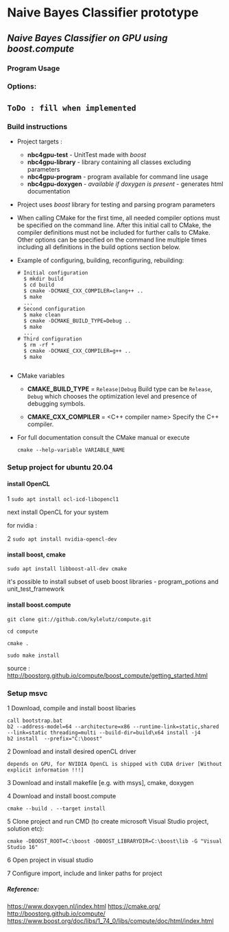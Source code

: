 # Naive Bayes Classifier prototype
## *Naive Bayes Classifier on GPU using boost.compute*

### Program Usage

### Options:

## ```ToDo : fill when implemented```

### Build instructions

- Project targets :

    - **nbc4gpu-test** - UnitTest made with *boost*
    - **nbc4gpu-library** - library containing all classes excluding parameters
    - **nbc4gpu-program** - program available for command line usage
    - **nbc4gpu-doxygen** - *available if doxygen is present* - generates html documentation 

- Project uses *boost* library for testing and parsing program parameters 
- When calling CMake for the first time, all needed compiler options must be
  specified on the command line.  After this initial call to CMake, the compiler
  definitions must not be included for further calls to CMake.  Other options
  can be specified on the command line multiple times including all definitions
  in the build options section below.
- Example of configuring, building, reconfiguring, rebuilding:

  ````
  # Initial configuration
    $ mkdir build
    $ cd build
    $ cmake -DCMAKE_CXX_COMPILER=clang++ ..  
    $ make
    ...
  # Second configuration
    $ make clean
    $ cmake -DCMAKE_BUILD_TYPE=Debug ..                               
    $ make
    ...
  # Third configuration
    $ rm -rf *
    $ cmake -DCMAKE_CXX_COMPILER=g++ ..        
    $ make


- CMake variables
    - **CMAKE_BUILD_TYPE** = ``Release|Debug``
      Build type can be ``Release``, ``Debug`` which chooses
      the optimization level and presence of debugging symbols.
    
    - **CMAKE_CXX_COMPILER** = <C++ compiler name>
      Specify the C++ compiler.
  
- For full documentation consult the CMake manual or execute
    ```
    cmake --help-variable VARIABLE_NAME 

### Setup project for ubuntu 20.04

#### install OpenCL

1 ``sudo apt install ocl-icd-libopencl1``

next install OpenCL for your system
 
for nvidia :

2 ``sudo apt install nvidia-opencl-dev `` 

#### install boost, cmake

``sudo apt install libboost-all-dev cmake``

it's possible to install subset of useb boost libraries - program_potions and unit_test_framework

#### install boost.compute

```
git clone git://github.com/kylelutz/compute.git

cd compute

cmake .

sudo make install
```

source : http://boostorg.github.io/compute/boost_compute/getting_started.html

### Setup msvc
1 Download, compile and install boost libaries 

```
call bootstrap.bat
b2 --address-model=64 --architecture=x86 --runtime-link=static,shared --link=static threading=multi --build-dir=build\x64 install -j4
b2 install  --prefix="C:\boost"
```
	
2 Download and install desired openCL driver 

```
depends on GPU, for NVIDIA OpenCL is shipped with CUDA driver [Without explicit information !!!]
```
	
3 Download and install makefile [e.g. with msys], cmake, doxygen

4 Download and install boost.compute 

```
cmake --build . --target install
```
	
5 Clone project and run CMD (to create microsoft Visual Studio project, solution etc):

```
cmake -DBOOST_ROOT=C:\boost -DBOOST_LIBRARYDIR=C:\boost\lib -G "Visual Studio 16"
```
	
6 Open project in visual studio 

7 Configure import, include and linker paths for project


##### Reference:

https://www.doxygen.nl/index.html
https://cmake.org/
http://boostorg.github.io/compute/
https://www.boost.org/doc/libs/1_74_0/libs/compute/doc/html/index.html

